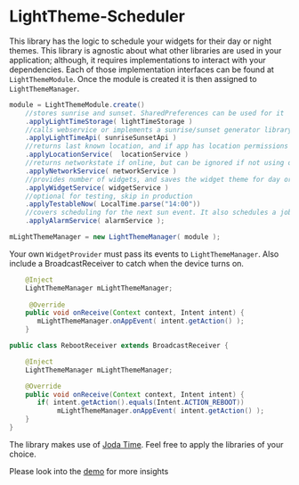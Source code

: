 # LightTheme-Scheduler

This library has the logic to schedule your widgets for their day or night themes. This library is agnostic about what other libraries are used in your application; although, it requires implementations to interact with your dependencies.
Each of those implementation interfaces can be found at `LightThemeModule`. Once the module is created it is then assigned to `LightThemeManager`.

```java
module = LightThemeModule.create()
    //stores sunrise and sunset. SharedPreferences can be used for it
    .applyLightTimeStorage( lightTimeStorage )
    //calls webservice or implements a sunrise/sunset generator library
    .applyLightTimeApi( sunriseSunsetApi ) 
    //returns last known location, and if app has location permissions
    .applyLocationService(  locationService ) 
    //returns networkstate if online, but can be ignored if not using online access for sunrise/sunset
    .applyNetworkService( networkService ) 
    //provides number of widgets, and saves the widget theme for day or night
    .applyWidgetService( widgetService ) 
    //optional for testing, skip in production
    .applyTestableNow( LocalTime.parse("14:00")) 
    //covers scheduling for the next sun event. It also schedules a job if device was found offline and needs to pull data
    .applyAlarmService( alarmService ); 

mLightThemeManager = new LightThemeManager( module );
```

Your own `WidgetProvider` must pass its events to `LightThemeManager`. Also include a BroadcastReceiver to catch when the device turns on.

```java
    @Inject
    LightThemeManager mLightThemeManager;
    
     @Override
    public void onReceive(Context context, Intent intent) {
       mLightThemeManager.onAppEvent( intent.getAction() );
    }
```

```java
public class RebootReceiver extends BroadcastReceiver {

    @Inject
    LightThemeManager mLightThemeManager;

    @Override
    public void onReceive(Context context, Intent intent) {
       if( intent.getAction().equals(Intent.ACTION_REBOOT))
            mLightThemeManager.onAppEvent( intent.getAction() );
    }
}
```

The library makes use of [Joda Time](http://www.joda.org/joda-time/). Feel free to apply the libraries of your choice.

Please look into the [demo](/lightthemedemo/README.md) for more insights
